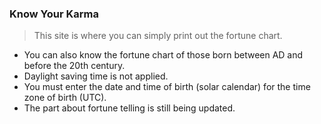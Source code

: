 ### Know Your Karma
> This site is where you can simply print out the fortune chart.

- You can also know the fortune chart of those born between AD and before the 20th century.
- Daylight saving time is not applied.
- You must enter the date and time of birth (solar calendar) for the time zone of birth (UTC).
- The part about fortune telling is still being updated.

